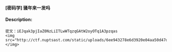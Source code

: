 #### [密码学] 骚年来一发吗  

#### Description:   

```
密文：iEJqak3pjIaZ0NzLiITLwWTqzqGAtW2oyOTq1A3pzqas
<img src="http://ctf.nuptsast.com/static/uploads/6ee943278e6d3920e04aa50d47de0c91/QQ20151023181859.png"></img>
```

